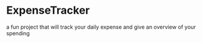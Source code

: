 # ExpenseTracker
a fun project that will track your daily expense and give an overview of your spending  

